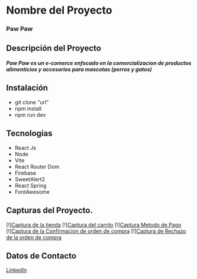 # Nombre del Proyecto
### Paw Paw
## Descripción del Proyecto
#####  Paw Paw es un e-comerce enfocado en la comercializacion de productos alimenticios y accesorios para mascotas (perros y gatos)
## Instalación
- git clone "url"
- npm install
- npm run dev
## Tecnologías
- React Js
- Node
- Vite
- React Router Dom
- Firebase
- SweetAlert2
- React Spring
- FontAwesome
## Capturas del Proyecto.
[!][Captura de la tienda](https://drive.google.com/file/d/1AF-QRYzWFaU9S0PMU0dH_y-T25GJrMhI/view?usp=drive_link )
[!][Captura del carrito](https://drive.google.com/file/d/1nuaFGfR8iXVI7vkiTbGEZ8sApCDSQiWE/view?usp=drive_link)
[!][Captura Metodo de Pago](https://drive.google.com/file/d/1GydcgVSJiwjsH_idmM9cfYBwKsl02rkc/view?usp=drive_link )
[!][Captura de la Confirmacion de orden de compra](https://drive.google.com/file/d/120emubsld3_PPLs_8u0K90ABjFE0Ottl/view?usp=drive_link )
[!][Captura de Rechazo de la orden de compra](https://drive.google.com/file/d/1tX3SknWORBo7NX_UcIOwTeWox_Q2Et7x/view?usp=drive_link )

## Datos de Contacto
[LinkedIn](http://https://www.linkedin.com/in/ayelen-castillo-789ba2258/ "LinkedIn")